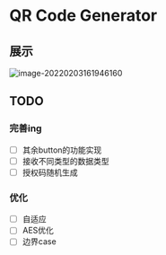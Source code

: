 # QR Code Generator

## 展示

![image-20220203161946160](https://cdn.jsdelivr.net/gh/Winniekun/cloudImg@master/uPic/image-20220203161946160.png)



## TODO

### 完善ing

- [ ] 其余button的功能实现
- [ ] 接收不同类型的数据类型
- [ ] 授权码随机生成

### 优化

* [ ] 自适应
* [ ] AES优化
* [ ] 边界case
